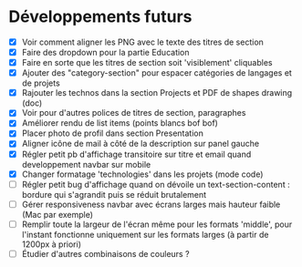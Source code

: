 # Développements futurs

- [x] Voir comment aligner les PNG avec le texte des titres de section
- [x] Faire des dropdown pour la partie Education
- [x] Faire en sorte que les titres de section soit 'visiblement' cliquables
- [x] Ajouter des "category-section" pour espacer catégories de langages et de projets
- [x] Rajouter les technos dans la section Projects et PDF de shapes drawing (doc)
- [x] Voir pour d'autres polices de titres de section, paragraphes
- [x] Améliorer rendu de list items (points blancs bof bof)
- [x] Placer photo de profil dans section Presentation
- [x] Aligner icône de mail à côté de la description sur panel gauche
- [x] Régler petit pb d'affichage transitoire sur titre et email quand developpement navbar sur mobile
- [x] Changer formatage 'technologies' dans les projets (mode code)
- [ ] Régler petit bug d'affichage quand on dévoile un text-section-content : bordure qui s'agrandit puis se réduit brutalement
- [ ] Gérer responsiveness navbar avec écrans larges mais hauteur faible (Mac par exemple)
- [ ] Remplir toute la largeur de l'écran même pour les formats 'middle', pour l'instant fonctionne uniquement sur les formats larges (à partir de 1200px à priori)
- [ ] Étudier d'autres combinaisons de couleurs ?
